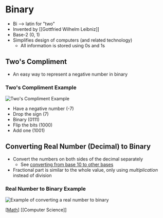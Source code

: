 # Binary

- Bi --> latin for "two"
- Invented by [[Gottfried Wilhelm Leibniz]]
- Base-2 (0, 1)
- Simplifies design of computers (and related technology)
  - All information is stored using 0s and 1s

## Two's Compliment

- An easy way to represent a negative number in binary

### Two's Compliment Example

![Two's Compliment Example](/assets/second-brain/2020-09-17-16-56-19.png)

- Have a negative number (-7)
- Drop the sign (7)
- Binary (0111)
- Flip the bits (1000)
- Add one (1001)

## Converting Real Number (Decimal) to Binary

- Convert the numbers on both sides of the decimal separately
  - See [converting from base 10 to other bases](/second-brain/decimal#converting-from-Base-10-to-Other-Bases)
- Fractional part is similar to the whole value, only using _multiplication_ instead of division

### Real Number to Binary Example

![Example of converting a real number to binary](/assets/second-brain/2020-09-17-14-42-35.png)

[[Math]] [[Computer Science]]

[//begin]: # "Autogenerated link references for markdown compatibility"
[gottfried-wilhelm-leibniz]: gottfried-wilhelm-leibniz "Gottfried Wilhelm Leibniz"
[math]: math "Math"
[computer-science]: computer-science "Computer Science"
[//end]: # "Autogenerated link references"
